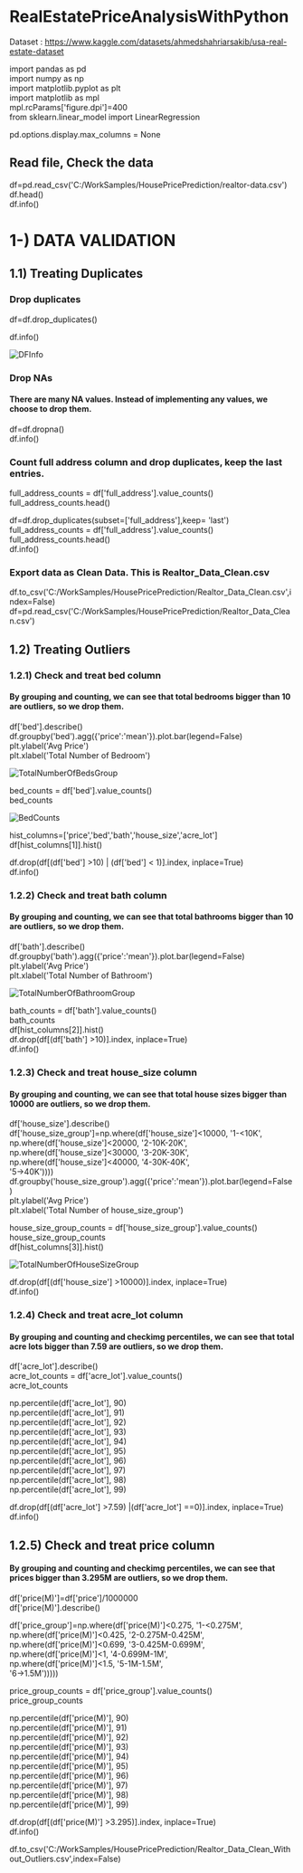 # RealEstatePriceAnalysisWithPython
Dataset : https://www.kaggle.com/datasets/ahmedshahriarsakib/usa-real-estate-dataset <br>

import pandas as pd <br>
import numpy as np <br>
import matplotlib.pyplot as plt <br>
import matplotlib as mpl <br>
mpl.rcParams['figure.dpi']=400 <br> 
from sklearn.linear_model import LinearRegression <br>

pd.options.display.max_columns = None <br>

## Read file, Check the data
df=pd.read_csv('C:/WorkSamples/HousePricePrediction/realtor-data.csv') <br>
df.head() <br>
df.info() <br>

# 1-) DATA VALIDATION  <br>
## 1.1) Treating Duplicates
### Drop duplicates
df=df.drop_duplicates() <br>

df.info() <br>

![DFInfo](https://user-images.githubusercontent.com/114496063/208709112-c59fab1c-b4bd-47cc-8f54-6377827b6b4d.png)

### Drop NAs
#### There are many NA values. Instead of implementing any values, we choose to drop them.
df=df.dropna() <br>
df.info() <br>

### Count full address column and drop duplicates, keep the last entries.
full_address_counts = df['full_address'].value_counts() <br>
full_address_counts.head()

df=df.drop_duplicates(subset=['full_address'],keep= 'last') <br>
full_address_counts = df['full_address'].value_counts() <br>
full_address_counts.head() <br>
df.info() <br>

### Export data as Clean Data. This is Realtor_Data_Clean.csv
df.to_csv('C:/WorkSamples/HousePricePrediction/Realtor_Data_Clean.csv',index=False) <br>
df=pd.read_csv('C:/WorkSamples/HousePricePrediction/Realtor_Data_Clean.csv') <br>

## 1.2) Treating Outliers
### 1.2.1) Check and treat bed column
#### By grouping and counting, we can see that total bedrooms bigger than 10 are outliers, so we drop them.
df['bed'].describe() <br>
df.groupby('bed').agg({'price':'mean'}).plot.bar(legend=False) <br>
plt.ylabel('Avg Price') <br>
plt.xlabel('Total Number of Bedroom') <br>

![TotalNumberOfBedsGroup](https://user-images.githubusercontent.com/114496063/208707951-2c07f235-bed0-49fe-ba07-16046839ac80.png)

bed_counts = df['bed'].value_counts() <br>
bed_counts <br>

![BedCounts](https://user-images.githubusercontent.com/114496063/208708644-3d82916c-cadb-4e95-bf92-f83d4d6e6981.png)

hist_columns=['price','bed','bath','house_size','acre_lot'] <br>
df[hist_columns[1]].hist() <br>
 
df.drop(df[(df['bed'] >10) | (df['bed'] < 1)].index, inplace=True) <br>
df.info() <br>

### 1.2.2) Check and treat bath column
#### By grouping and counting, we can see that total bathrooms bigger than 10 are outliers, so we drop them.
df['bath'].describe() <br>
df.groupby('bath').agg({'price':'mean'}).plot.bar(legend=False) <br>
plt.ylabel('Avg Price') <br>
plt.xlabel('Total Number of Bathroom') <br>

![TotalNumberOfBathroomGroup](https://user-images.githubusercontent.com/114496063/208707906-61c13ebc-64a7-4eec-a89a-2ea70461d0b2.png)

bath_counts = df['bath'].value_counts() <br>
bath_counts <br>
df[hist_columns[2]].hist() <br>
df.drop(df[(df['bath'] >10)].index, inplace=True) <br>
df.info() <br>


### 1.2.3) Check and treat house_size column
#### By grouping and counting, we can see that total house sizes bigger than 10000 are outliers, so we drop them.
df['house_size'].describe() <br>
df['house_size_group']=np.where(df['house_size']<10000, '1-<10K', <br>
                       np.where(df['house_size']<20000, '2-10K-20K', <br>
                       np.where(df['house_size']<30000, '3-20K-30K', <br>
                       np.where(df['house_size']<40000, '4-30K-40K', <br>
                       '5->40K')))) <br>
df.groupby('house_size_group').agg({'price':'mean'}).plot.bar(legend=False) <br>
plt.ylabel('Avg Price') <br>
plt.xlabel('Total Number of house_size_group') <br>

house_size_group_counts = df['house_size_group'].value_counts() <br>
house_size_group_counts <br> 
df[hist_columns[3]].hist() <br>

![TotalNumberOfHouseSizeGroup](https://user-images.githubusercontent.com/114496063/208690428-c73d6418-23ef-43f7-a434-a9f53770e88d.png)

df.drop(df[(df['house_size'] >10000)].index, inplace=True) <br>
df.info() <br>

### 1.2.4) Check and treat acre_lot column
#### By grouping and counting and checkimg percentiles, we can see that total acre lots bigger than 7.59 are outliers, so we drop them.
df['acre_lot'].describe() <br>
acre_lot_counts = df['acre_lot'].value_counts() <br>
acre_lot_counts <br>

np.percentile(df['acre_lot'], 90) <br>
np.percentile(df['acre_lot'], 91) <br>
np.percentile(df['acre_lot'], 92) <br>
np.percentile(df['acre_lot'], 93) <br>
np.percentile(df['acre_lot'], 94) <br>
np.percentile(df['acre_lot'], 95) <br>
np.percentile(df['acre_lot'], 96) <br>
np.percentile(df['acre_lot'], 97) <br>
np.percentile(df['acre_lot'], 98) <br>
np.percentile(df['acre_lot'], 99) <br>


df.drop(df[(df['acre_lot'] >7.59) |(df['acre_lot'] ==0)].index, inplace=True) <br>
df.info() <br>

## 1.2.5) Check and treat price column
#### By grouping and counting and checkimg percentiles, we can see that prices bigger than 3.295M are outliers, so we drop them.

df['price(M)']=df['price']/1000000 <br>
df['price(M)'].describe() <br>


df['price_group']=np.where(df['price(M)']<0.275, '1-<0.275M', <br>
                       np.where(df['price(M)']<0.425, '2-0.275M-0.425M', <br>
                       np.where(df['price(M)']<0.699, '3-0.425M-0.699M', <br>
                       np.where(df['price(M)']<1, '4-0.699M-1M', <br>
                       np.where(df['price(M)']<1.5, '5-1M-1.5M',      
                       '6->1.5M'))))) <br>

price_group_counts = df['price_group'].value_counts() <br>
price_group_counts <br>

np.percentile(df['price(M)'], 90) <br>
np.percentile(df['price(M)'], 91) <br>
np.percentile(df['price(M)'], 92) <br>
np.percentile(df['price(M)'], 93) <br>
np.percentile(df['price(M)'], 94) <br>
np.percentile(df['price(M)'], 95) <br>
np.percentile(df['price(M)'], 96) <br>
np.percentile(df['price(M)'], 97) <br>
np.percentile(df['price(M)'], 98) <br>
np.percentile(df['price(M)'], 99) <br>


df.drop(df[(df['price(M)'] >3.295)].index, inplace=True) <br>
df.info() <br>

df.to_csv('C:/WorkSamples/HousePricePrediction/Realtor_Data_Clean_Without_Outliers.csv',index=False) <br>
